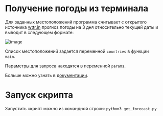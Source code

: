 # Получение погоды из терминала
Для заданных местоположений программа считывает с открытого источника [wttr.in](https://wttr.in) прогноз погоды на 3 дня относительно текущей даты и выводит в следующем формате:








![image](https://github.com/AbrosimovaD/API/assets/114830550/4542e346-df6a-4546-ab31-d60dc4124c0f)

Список местоположений задается переменной ```countries``` в функции ```main```.

Параметры для запроса находятся в переменной ```params```. 

Больше можно узнать в [документации](https://wttr.in/:help?lang=ru).

# Запуск скрипта
Запустить скрипт можно из командной строки:
```python3 get_forecast.py```
